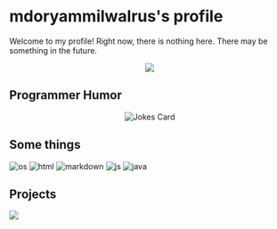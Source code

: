 # mdoryammilwalrus's profile
Welcome to my profile!
Right now, there is nothing here. There may be something in the future.

  <p align="center">
  <img alig src="https://github-profile-trophy.vercel.app/?username=mdoryammilwalrus&no-bg=true" />
</p>


## Programmer Humor

<p align="center">
<img src="https://readme-jokes.vercel.app/api" alt="Jokes Card" />
  </p>

## Some things
![os](https://img.shields.io/badge/OS-Windows-lightblue/?logo=microsoft)
![html](https://img.shields.io/badge/Knows-HTML-blue/?logo=html5&logoColor=warning&color=orange)
![markdown](https://img.shields.io/badge/Knows-MarkDown-FFF?logo=markdown)
![js](https://img.shields.io/badge/Knows-JavaScript-blue/?logo=javascript&logoColor=warning&color=yellow)
![java](https://img.shields.io/badge/Knows-Java-blue/?logo=java&logoColor=warning&color=red)
## Projects

<a href="https://github.com/anuraghazra/github-readme-stats">
  <img align="center" src="https://github-readme-stats.vercel.app/api/pin/?username=mdoryammilwalrus&repo=mdoryammilwalrus.github.io" />
</a>
